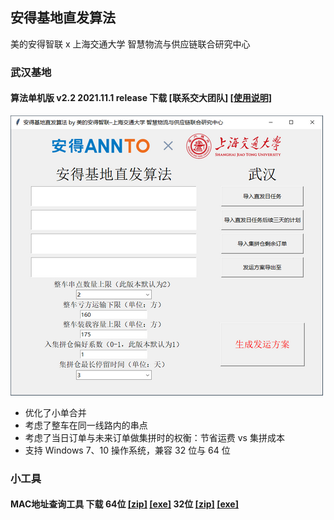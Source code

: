 ## 安得基地直发算法 
美的安得智联 x 上海交通大学 智慧物流与供应链联合研究中心

### 武汉基地
#### 算法单机版 v2.2 2021.11.1 release 下载 [联系交大团队]  [[使用说明]](./wuhan/v2/软件使用说明文档_v2.2.pdf) <!--[[第1部分]](./wuhan/v2/基地直发算法_v2.2.z01) [[第2部分]](./wuhan/v2/基地直发算法_v2.2.zip)-->
![img](./wuhan/v2/GUI_v2.2_500x448.png)
* 优化了小单合并
* 考虑了整车在同一线路内的串点
* 考虑了当日订单与未来订单做集拼时的权衡：节省运费 vs 集拼成本
* 支持 Windows 7、10 操作系统，兼容 32 位与 64 位


### 小工具
#### MAC地址查询工具 下载 64位 [[zip]](https://shh1.github.io/annto/MAC地址查询工具.zip) [[exe]](https://shh1.github.io/annto/MAC地址查询工具.exe) 32位 [[zip]](https://shh1.github.io/annto/MAC地址查询工具[兼容版].zip) [[exe]](https://shh1.github.io/annto/MAC地址查询工具[兼容版].exe)
